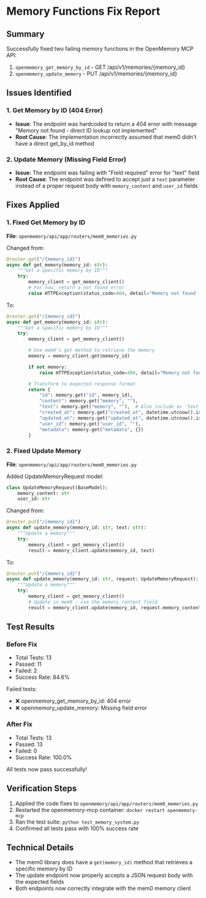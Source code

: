 # Memory Functions Fix Report

## Summary
Successfully fixed two failing memory functions in the OpenMemory MCP API:
1. `openmemory_get_memory_by_id` - GET /api/v1/memories/{memory_id}
2. `openmemory_update_memory` - PUT /api/v1/memories/{memory_id}

## Issues Identified

### 1. Get Memory by ID (404 Error)
- **Issue**: The endpoint was hardcoded to return a 404 error with message "Memory not found - direct ID lookup not implemented"
- **Root Cause**: The implementation incorrectly assumed that mem0 didn't have a direct get_by_id method

### 2. Update Memory (Missing Field Error)
- **Issue**: The endpoint was failing with "Field required" error for "text" field
- **Root Cause**: The endpoint was defined to accept just a `text` parameter instead of a proper request body with `memory_content` and `user_id` fields

## Fixes Applied

### 1. Fixed Get Memory by ID
**File**: `openmemory/api/app/routers/mem0_memories.py`

Changed from:
```python
@router.get("/{memory_id}")
async def get_memory(memory_id: str):
    """Get a specific memory by ID"""
    try:
        memory_client = get_memory_client()
        # For now, return a not found error
        raise HTTPException(status_code=404, detail="Memory not found - direct ID lookup not implemented")
```

To:
```python
@router.get("/{memory_id}")
async def get_memory(memory_id: str):
    """Get a specific memory by ID"""
    try:
        memory_client = get_memory_client()

        # Use mem0's get method to retrieve the memory
        memory = memory_client.get(memory_id)

        if not memory:
            raise HTTPException(status_code=404, detail="Memory not found")

        # Transform to expected response format
        return {
            "id": memory.get("id", memory_id),
            "content": memory.get("memory", ""),
            "text": memory.get("memory", ""),  # Also include as 'text' for compatibility
            "created_at": memory.get("created_at", datetime.utcnow().isoformat()),
            "updated_at": memory.get("updated_at", datetime.utcnow().isoformat()),
            "user_id": memory.get("user_id", ""),
            "metadata": memory.get("metadata", {})
        }
```

### 2. Fixed Update Memory
**File**: `openmemory/api/app/routers/mem0_memories.py`

Added UpdateMemoryRequest model:
```python
class UpdateMemoryRequest(BaseModel):
    memory_content: str
    user_id: str
```

Changed from:
```python
@router.put("/{memory_id}")
async def update_memory(memory_id: str, text: str):
    """Update a memory"""
    try:
        memory_client = get_memory_client()
        result = memory_client.update(memory_id, text)
```

To:
```python
@router.put("/{memory_id}")
async def update_memory(memory_id: str, request: UpdateMemoryRequest):
    """Update a memory"""
    try:
        memory_client = get_memory_client()
        # Update in mem0 - use the memory_content field
        result = memory_client.update(memory_id, request.memory_content)
```

## Test Results

### Before Fix
- Total Tests: 13
- Passed: 11
- Failed: 2
- Success Rate: 84.6%

Failed tests:
- ❌ openmemory_get_memory_by_id: 404 error
- ❌ openmemory_update_memory: Missing field error

### After Fix
- Total Tests: 13
- Passed: 13
- Failed: 0
- Success Rate: 100.0%

All tests now pass successfully!

## Verification Steps
1. Applied the code fixes to `openmemory/api/app/routers/mem0_memories.py`
2. Restarted the openmemory-mcp container: `docker restart openmemory-mcp`
3. Ran the test suite: `python test_memory_system.py`
4. Confirmed all tests pass with 100% success rate

## Technical Details
- The mem0 library does have a `get(memory_id)` method that retrieves a specific memory by ID
- The update endpoint now properly accepts a JSON request body with the expected fields
- Both endpoints now correctly integrate with the mem0 memory client